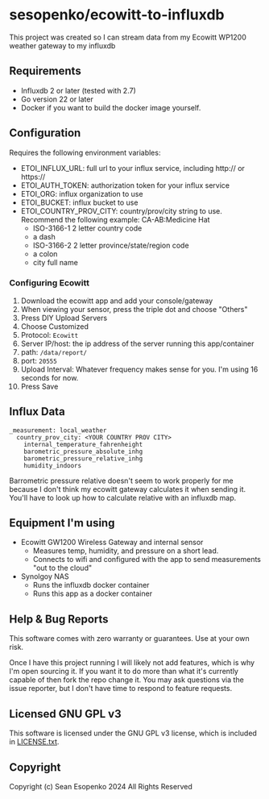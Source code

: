 # sesopenko/ecowitt-to-influxdb

This project was created so I can stream data from my Ecowitt WP1200 weather gateway to my influxdb

## Requirements

* Influxdb 2 or later (tested with 2.7)
* Go version 22 or later
* Docker if you want to build the docker image yourself.

## Configuration

Requires the following environment variables:

* ETOI_INFLUX_URL: full url to your influx service, including http:// or https://
* ETOI_AUTH_TOKEN: authorization token for your influx service
* ETOI_ORG: influx organization to use
* ETOI_BUCKET: influx bucket to use
* ETOI_COUNTRY_PROV_CITY: country/prov/city string to use. Recommend the following example: CA-AB:Medicine Hat
  * ISO-3166-1 2 letter country code
  * a dash
  * ISO-3166-2 2 letter province/state/region code
  * a colon
  * city full name

### Configuring Ecowitt

1. Download the ecowitt app and add your console/gateway
2. When viewing your sensor, press the triple dot and choose "Others"
3. Press DIY Upload Servers
4. Choose Customized
5. Protocol: `Ecowitt`
6. Server IP/host: the ip address of the server running this app/container
7. path: `/data/report/`
8. port: `20555`
9. Upload Interval: Whatever frequency makes sense for you.  I'm using 16 seconds for now.
10. Press Save

## Influx Data

```
_measurement: local_weather
  country_prov_city: <YOUR COUNTRY PROV CITY>
    internal_temperature_fahrenheight
    barometric_pressure_absolute_inhg
    barometric_pressure_relative_inhg
    humidity_indoors
```

Barrometric pressure relative doesn't seem to work properly for me because I don't think my ecowitt gateway calculates
it when sending it. You'll have to look up how to calculate relative with an influxdb map.

## Equipment I'm using

* Ecowitt GW1200 Wireless Gateway and internal sensor
  * Measures temp, humidity, and pressure on a short lead.
  * Connects to wifi and configured with the app to send measurements "out to the cloud"
* Synolgoy NAS
  * Runs the influxdb docker container
  * Runs this app as a docker container

## Help & Bug Reports

This software comes with zero warranty or guarantees. Use at your own risk.

Once I have this project running I will likely not add features, which is why I'm open sourcing it. If you want it to do
more than what it's currently capable of then fork the repo change it. You may ask questions via the issue reporter, but
I don't have time to respond to feature requests.

## Licensed GNU GPL v3

This software is licensed under the GNU GPL v3 license, which is included in [LICENSE.txt](LICENSE.txt).

## Copyright

Copyright (c) Sean Esopenko 2024 All Rights Reserved